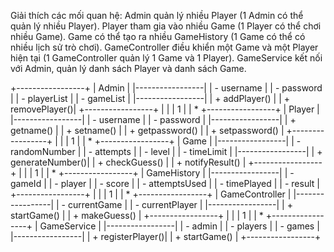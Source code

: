 Giải thích các mối quan hệ:
Admin quản lý nhiều Player (1 Admin có thể quản lý nhiều Player).
Player tham gia vào nhiều Game (1 Player có thể chơi nhiều Game).
Game có thể tạo ra nhiều GameHistory (1 Game có thể có nhiều lịch sử trò chơi).
GameController điều khiển một Game và một Player hiện tại (1 GameController quản lý 1 Game và 1 Player).
GameService kết nối với Admin, quản lý danh sách Player và danh sách Game.

+-----------------+
|      Admin      |
|-----------------|
| - username      |
| - password      |
| - playerList    |
| - gameList      |
|-----------------|
| + addPlayer()   |
| + removePlayer()|
+-----------------+
         |
         |
         | 1
         |
         | *
+-----------------+
|     Player      |
|-----------------|
| - username      |
| - password      |
|-----------------|
| + getname()     |
| + setname()     |
| + getpassword() |
| + setpassword() |
+-----------------+
         |
         |
         | 1
         |
         | *
+-----------------+
|      Game       |
|-----------------|
| - randomNumber  |
| - attempts      |
| - level         |
| - timeLimit     |
|-----------------|
| + generateNumber()|
| + checkGuess()   |
| + notifyResult() |
+-----------------+
         |
         |
         | 1
         |
         | *
+-----------------+
|   GameHistory    |
|-----------------|
| - gameId        |
| - player        |
| - score         |
| - attemptsUsed  |
| - timePlayed    |
| - result        |
+-----------------+
         |
         |
         | 1
         |
         | *
+-----------------+
| GameController  |
|-----------------|
| - currentGame   |
| - currentPlayer  |
|-----------------|
| + startGame()   |
| + makeGuess()   |
+-----------------+
         |
         |
         | 1
         |
         | *
+-----------------+
|   GameService   |
|-----------------|
| - admin         |
| - players       |
| - games         |
|-----------------|
| + registerPlayer()|
| + startGame()   |
+-----------------+